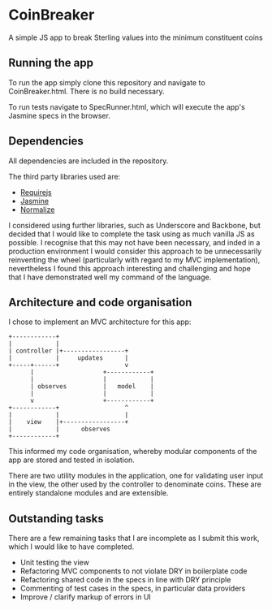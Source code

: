 CoinBreaker
===========

A simple JS app to break Sterling values into the minimum constituent coins

## Running the app

To run the app simply clone this repository and navigate to CoinBreaker.html. There is no build necessary.

To run tests navigate to SpecRunner.html, which will execute the app's Jasmine specs in the browser.

## Dependencies

All dependencies are included in the repository.

The third party libraries used are:

- [Requirejs](http://requirejs.org)
- [Jasmine](http://pivotal.github.io/jasmine/)
- [Normalize](http://git.io/normalize)

I considered using further libraries, such as Underscore and Backbone, but decided that I would like to complete the task
using as much vanilla JS as possible. I recognise that this may not have been necessary, and inded in a production
environment I would consider this approach to be unnecessarily reinventing the wheel (particularly with regard to my
MVC implementation), nevertheless I found this approach interesting and challenging and hope that I have demonstrated
well my command of the language.

## Architecture and code organisation

I chose to implement an MVC architecture for this app:

    +------------+
    |            |
    | controller |+-----------------+
    |            |     updates      |
    +-----+------+                  v
          |                   +------------+
          |                   |            |
          | observes          |   model    |
          |                   |            |
          v                   +------------+
    +------------+                  ^
    |            |                  |
    |    view    |+-----------------+
    |            |      observes
    +------------+

This informed my code organisation, whereby modular components of the app are stored and tested in isolation.

There are two utility modules in the application, one for validating user input in the view, the other used by the
controller to denominate coins. These are entirely standalone modules and are extensible.


## Outstanding tasks

There are a few remaining tasks that I are incomplete as I submit this work, which I would like to have completed.

- Unit testing the view
- Refactoring MVC components to not violate DRY in boilerplate code
- Refactoring shared code in the specs in line with DRY principle
- Commenting of test cases in the specs, in particular data providers
- Improve / clarify markup of errors in UI

